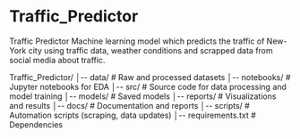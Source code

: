 # Traffic_Predictor
Traffic Predictor Machine learning model which predicts the traffic of New-York city using traffic data, weather conditions and scrapped data from social media about traffic.   

Traffic_Predictor/
│-- data/                # Raw and processed datasets
│-- notebooks/           # Jupyter notebooks for EDA 
│-- src/                 # Source code for data processing and model training
│-- models/              # Saved models
│-- reports/             # Visualizations and results
│-- docs/                # Documentation and reports
│-- scripts/             # Automation scripts (scraping, data updates)
│-- requirements.txt     # Dependencies

